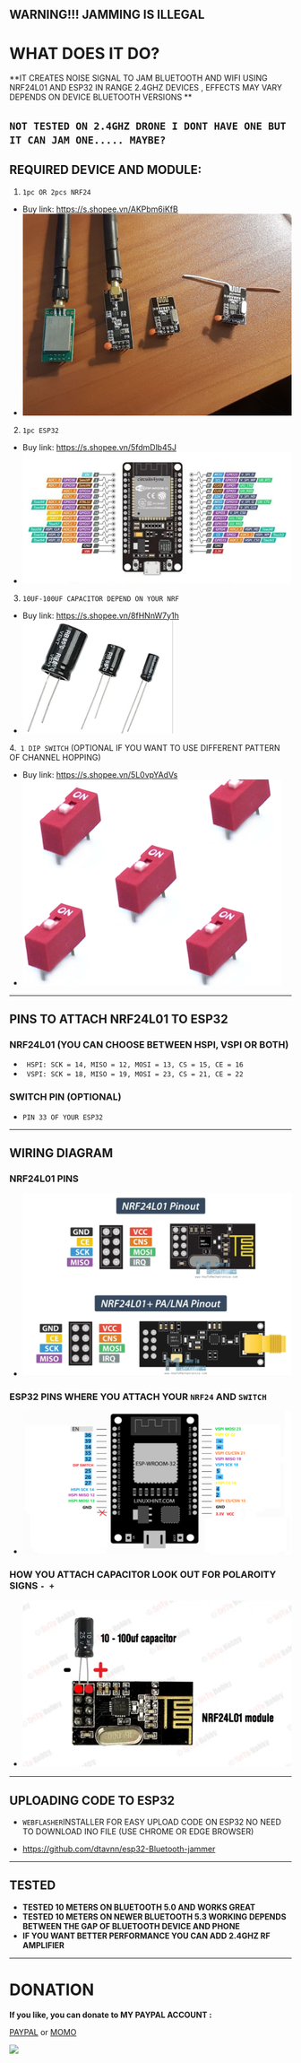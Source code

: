 **WARNING!!! JAMMING IS ILLEGAL**
 ---
# WHAT DOES IT DO?

**IT CREATES NOISE SIGNAL TO JAM BLUETOOTH AND WIFI USING NRF24L01 AND ESP32 IN RANGE 2.4GHZ DEVICES , EFFECTS MAY VARY DEPENDS ON DEVICE BLUETOOTH VERSIONS **

`NOT TESTED ON 2.4GHZ DRONE I DONT HAVE ONE BUT IT CAN JAM ONE..... MAYBE?` 
---
## REQUIRED DEVICE AND MODULE:
1. `1pc OR 2pcs NRF24`
- Buy link: https://s.shopee.vn/AKPbm6iKfB
- ![nrf24l01](assets/nrf24.jpg)

2. `1pc ESP32`
- Buy link: https://s.shopee.vn/5fdmDlb45J
- ![esp32](assets/esp32.png)

3. `10UF-100UF CAPACITOR DEPEND ON YOUR NRF`
- Buy link: https://s.shopee.vn/8fHNnW7y1h
- ![capacitor](assets/cap.png)

4.` 1 DIP SWITCH` (OPTIONAL IF YOU WANT TO USE DIFFERENT PATTERN OF CHANNEL HOPPING)
- Buy link: https://s.shopee.vn/5L0vpYAdVs
- ![DIP](assets/sw.png)
---

## PINS TO ATTACH NRF24L01 TO ESP32
### NRF24L01 (YOU CAN CHOOSE BETWEEN HSPI, VSPI OR BOTH)
+ ` HSPI: SCK = 14, MISO = 12, MOSI = 13, CS = 15, CE = 16`
+ ` VSPI: SCK = 18, MISO = 19, MOSI = 23, CS = 21, CE = 22`

### SWITCH PIN (OPTIONAL)
- `PIN 33 OF YOUR ESP32 `
---

## WIRING DIAGRAM
### NRF24L01 PINS
- ![NRF24L01 PIN](assets/NRF24L01_pin.png)

### ESP32 PINS WHERE YOU ATTACH YOUR `NRF24` AND `SWITCH `
- ![32](assets/esp32_pin.png)

### HOW YOU ATTACH CAPACITOR LOOK OUT FOR POLAROITY SIGNS `- +`
- ![NRF24 CAPACITOR](assets/cap_pin.png)
--- 

## UPLOADING CODE TO ESP32
- ` WEBFLASHER `INSTALLER FOR EASY UPLOAD CODE ON ESP32 NO NEED TO DOWNLOAD INO FILE (USE CHROME OR EDGE BROWSER)

- https://github.com/dtavnn/esp32-Bluetooth-jammer
---

## TESTED
+ **TESTED 10 METERS ON BLUETOOTH 5.0 AND WORKS GREAT**
+ **TESTED 10 METERS ON NEWER BLUETOOTH 5.3 WORKING DEPENDS BETWEEN THE GAP OF BLUETOOTH DEVICE AND PHONE**
+ **IF YOU WANT BETTER PERFORMANCE YOU CAN ADD 2.4GHZ RF AMPLIFIER** 
---

# DONATION
**If you like, you can donate to MY PAYPAL ACCOUNT :**

[PAYPAL](https://paypal.me/dtavnn)
or
[MOMO](assets/momo.jpg)

<a href="https://coff.ee/anhdt" target="_blank"><img src="https://img.buymeacoffee.com/button-api/?text=Buy me a coffee&emoji=☕&slug=smoochiee&button_colour=FFDD00&font_colour=000000&font_family=Lato&outline_colour=000000&coffee_colour=ffffff" /></a>

